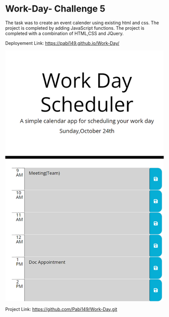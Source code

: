 # Work-Day- Challenge 5

The task was to create an event calender using existing html and css.
The project is completed by adding JavaScript functions. The project is completed with a combination of HTML,CSS and JQuery.

 Deployement Link: https://pabi149.github.io/Work-Day/
 
  ![Screenshot](/Image.png)

 Project Link: https://github.com/Pabi149/Work-Day.git